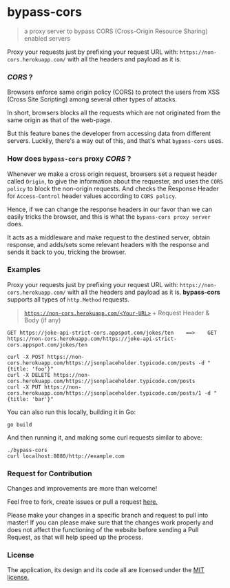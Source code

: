 # bypass-cors 
>a proxy server to bypass CORS (Cross-Origin Resource Sharing) enabled servers

Proxy your requests just by prefixing your request URL with: `https://non-cors.herokuapp.com/` with all the headers and payload as it is.

### _CORS_ ?
Browsers enforce same origin policy (CORS) to protect the users from XSS (Cross Site Scripting) among several other types of attacks.

In short, browsers blocks all the requests which are not originated from the same origin as that of the web-page.

But this feature banes the developer from accessing data from different servers. Luckily, there's a way out of this, and that's what `bypass-cors` uses.

### How does `bypass-cors` proxy _CORS_ ? 
Whenever we make a cross origin request, browsers set a request header called `Origin`, to give the information about the requester, and uses the `CORS policy` to block the non-origin requests.
And checks the Response Header for `Access-Control` header values according to `CORS policy`. 

Hence, if we can change the response headers in our favor than we can easily tricks the browser, and this is what the `bypass-cors proxy server` does.

It acts as a middleware and make request to the destined server, obtain response, and adds/sets some relevant headers with the response and sends it back to you, tricking the browser.

### Examples
Proxy your requests just by prefixing your request URL with: `https://non-cors.herokuapp.com/` with all the headers and payload as it is. 
**bypass-cors** supports all types of `http.Method` requests.
    
> [`https://non-cors.herokuapp.com/<Your-URL>`](https://non-cors.herokuapp.com/<Your-URL>) + Request Header & Body (if any)

```http request
GET https://joke-api-strict-cors.appspot.com/jokes/ten    ==>    GET https://non-cors.herokuapp.com/https://joke-api-strict-cors.appspot.com/jokes/ten
```

```shell script
curl -X POST https://non-cors.herokuapp.com/https://jsonplaceholder.typicode.com/posts -d "{title: 'foo'}"
curl -X DELETE https://non-cors.herokuapp.com/https://jsonplaceholder.typicode.com/posts
curl -X PUT https://non-cors.herokuapp.com/https://jsonplaceholder.typicode.com/posts/1 -d "{title: 'bar'}"
```

You can also run this locally, building it in Go:

```shell script
go build
```

And then running it, and making some curl requests similar to above:

```shell script
./bypass-cors
curl localhost:8080/http://example.com
```

### Request for Contribution
Changes and improvements are more than welcome! 

Feel free to fork, create issues or pull a request [here.](https://github.com/Shivam010/bypass-cors/issues)

Please make your changes in a specific branch and request to pull into master! If you can please make sure that the changes work properly and does not affect the functioning of the website before sending a Pull Request, as that will help speed up the process.

### License
The application, its design and its code all are licensed under the [MIT license.](https://github.com/Shivam010/bypass-cors/blob/master/LICENSE)
 